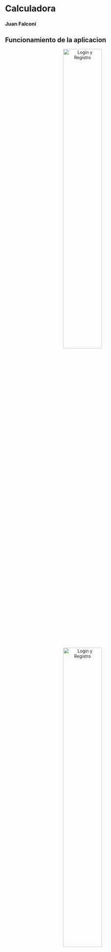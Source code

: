 # Calculadora

### Juan Falconi

## Funcionamiento de la aplicacion


<div align="center">

<img src="https://github.com/user-attachments/assets/3e0bf045-4882-4e7a-9794-797c55135867" alt="Login y Registro" style="width:50%;"/>

<img src="https://github.com/user-attachments/assets/8f2b38df-ddf2-43d0-98f1-c351543c74b0" alt="Login y Registro" style="width:50%;"/>

<img src="https://github.com/user-attachments/assets/a2011b7a-2834-41ce-b160-f3e1ed6cb807" alt="Login y Registro" style="width:50%;"/>

<img src="https://github.com/user-attachments/assets/6ac60eef-bc3d-4801-867d-f09f88668756" alt="Login y Registro" style="width:50%;"/>

<img src="https://github.com/user-attachments/assets/24d053c6-bf95-48a9-a9e9-55dd9b66edb6" alt="Login y Registro" style="width:50%;"/>

<img src="https://github.com/user-attachments/assets/3fc210d2-3292-45e4-8823-f875853e4f18" alt="Login y Registro" style="width:50%;"/>

</div>

